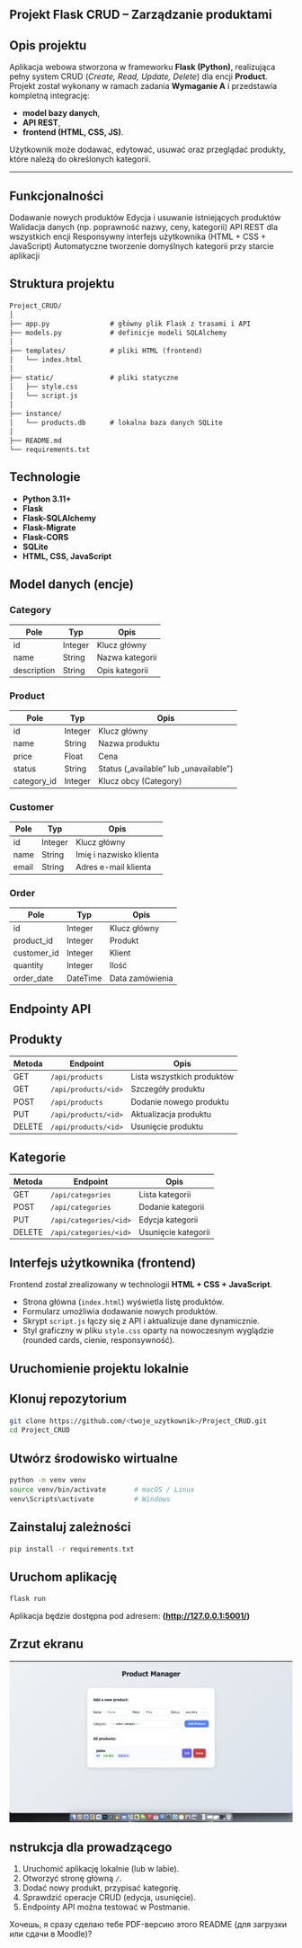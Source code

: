 ## Projekt Flask CRUD – Zarządzanie produktami

## Opis projektu

Aplikacja webowa stworzona w frameworku **Flask (Python)**, realizująca pełny system CRUD (*Create, Read, Update, Delete*) dla encji **Product**.
Projekt został wykonany w ramach zadania **Wymaganie A** i przedstawia kompletną integrację:

* **model bazy danych**,
* **API REST**,
* **frontend (HTML, CSS, JS)**.

Użytkownik może dodawać, edytować, usuwać oraz przeglądać produkty, które należą do określonych kategorii.

---

## Funkcjonalności

Dodawanie nowych produktów
Edycja i usuwanie istniejących produktów
Walidacja danych (np. poprawność nazwy, ceny, kategorii)
API REST dla wszystkich encji
Responsywny interfejs użytkownika (HTML + CSS + JavaScript)
Automatyczne tworzenie domyślnych kategorii przy starcie aplikacji

## Struktura projektu
```
Project_CRUD/
│
├── app.py               # główny plik Flask z trasami i API
├── models.py            # definicje modeli SQLAlchemy
│
├── templates/           # pliki HTML (frontend)
│   └── index.html
│
├── static/              # pliki statyczne
│   ├── style.css
│   └── script.js
│
├── instance/
│   └── products.db      # lokalna baza danych SQLite
│
├── README.md
└── requirements.txt
```
## Technologie

* **Python 3.11+**
* **Flask**
* **Flask-SQLAlchemy**
* **Flask-Migrate**
* **Flask-CORS**
* **SQLite**
* **HTML, CSS, JavaScript**

## Model danych (encje)

### Category

| Pole        | Typ     | Opis            |
| ----------- | ------- | --------------- |
| id          | Integer | Klucz główny    |
| name        | String  | Nazwa kategorii |
| description | String  | Opis kategorii  |

### Product

| Pole        | Typ     | Opis                                   |
| ----------- | ------- | -------------------------------------- |
| id          | Integer | Klucz główny                           |
| name        | String  | Nazwa produktu                         |
| price       | Float   | Cena                                   |
| status      | String  | Status („available” lub „unavailable”) |
| category_id | Integer | Klucz obcy (Category)                  |

### Customer

| Pole  | Typ     | Opis                    |
| ----- | ------- | ----------------------- |
| id    | Integer | Klucz główny            |
| name  | String  | Imię i nazwisko klienta |
| email | String  | Adres e-mail klienta    |

### Order

| Pole        | Typ      | Opis            |
| ----------- | -------- | --------------- |
| id          | Integer  | Klucz główny    |
| product_id  | Integer  | Produkt         |
| customer_id | Integer  | Klient          |
| quantity    | Integer  | Ilość           |
| order_date  | DateTime | Data zamówienia |

## Endpointy API

## Produkty

| Metoda | Endpoint             | Opis                       |
| ------ | -------------------- | -------------------------- |
| GET    | `/api/products`      | Lista wszystkich produktów |
| GET    | `/api/products/<id>` | Szczegóły produktu         |
| POST   | `/api/products`      | Dodanie nowego produktu    |
| PUT    | `/api/products/<id>` | Aktualizacja produktu      |
| DELETE | `/api/products/<id>` | Usunięcie produktu         |

## Kategorie

| Metoda | Endpoint               | Opis                |
| ------ | ---------------------- | ------------------- |
| GET    | `/api/categories`      | Lista kategorii     |
| POST   | `/api/categories`      | Dodanie kategorii   |
| PUT    | `/api/categories/<id>` | Edycja kategorii    |
| DELETE | `/api/categories/<id>` | Usunięcie kategorii |

## Interfejs użytkownika (frontend)

Frontend został zrealizowany w technologii **HTML + CSS + JavaScript**.

* Strona główna (`index.html`) wyświetla listę produktów.
* Formularz umożliwia dodawanie nowych produktów.
* Skrypt `script.js` łączy się z API i aktualizuje dane dynamicznie.
* Styl graficzny w pliku `style.css` oparty na nowoczesnym wyglądzie (rounded cards, cienie, responsywność).

## Uruchomienie projektu lokalnie

## Klonuj repozytorium

```bash
git clone https://github.com/<twoje_uzytkownik>/Project_CRUD.git
cd Project_CRUD
```

## Utwórz środowisko wirtualne

```bash
python -m venv venv
source venv/bin/activate       # macOS / Linux
venv\Scripts\activate          # Windows
```

## Zainstaluj zależności

```bash
pip install -r requirements.txt
```

## Uruchom aplikację

```bash
flask run
```

Aplikacja będzie dostępna pod adresem:
**(http://127.0.0.1:5001/)**

## Zrzut ekranu

![Podgląd aplikacji](static/screenshot.png)

## nstrukcja dla prowadzącego

1. Uruchomić aplikację lokalnie (lub w labie).
2. Otworzyć stronę główną `/`.
3. Dodać nowy produkt, przypisać kategorię.
4. Sprawdzić operacje CRUD (edycja, usunięcie).
5. Endpointy API można testować w Postmanie.


Хочешь, я сразу сделаю тебе PDF-версию этого README (для загрузки или сдачи в Moodle)?
